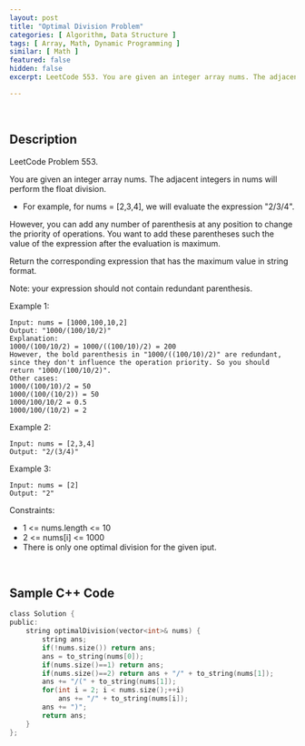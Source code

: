 ```yaml
---
layout: post
title: "Optimal Division Problem"
categories: [ Algorithm, Data Structure ]
tags: [ Array, Math, Dynamic Programming ]
similar: [ Math ]
featured: false
hidden: false
excerpt: LeetCode 553. You are given an integer array nums. The adjacent integers in nums will perform the float division.

---
```


<br />

## Description

LeetCode Problem 553.

You are given an integer array nums. The adjacent integers in nums will perform the float division.

* For example, for nums = [2,3,4], we will evaluate the expression "2/3/4".

However, you can add any number of parenthesis at any position to change the priority of operations. You want to add these parentheses such the value of the expression after the evaluation is maximum.

Return the corresponding expression that has the maximum value in string format.

Note: your expression should not contain redundant parenthesis.

Example 1:
```
Input: nums = [1000,100,10,2]
Output: "1000/(100/10/2)"
Explanation:
1000/(100/10/2) = 1000/((100/10)/2) = 200
However, the bold parenthesis in "1000/((100/10)/2)" are redundant, since they don't influence the operation priority. So you should return "1000/(100/10/2)".
Other cases:
1000/(100/10)/2 = 50
1000/(100/(10/2)) = 50
1000/100/10/2 = 0.5
1000/100/(10/2) = 2
```

Example 2:
```
Input: nums = [2,3,4]
Output: "2/(3/4)"
```

Example 3:
```
Input: nums = [2]
Output: "2"
```

Constraints:
* 1 <= nums.length <= 10
* 2 <= nums[i] <= 1000
* There is only one optimal division for the given iput.

<br />

## Sample C++ Code


```c
class Solution {
public:
    string optimalDivision(vector<int>& nums) {
        string ans;
        if(!nums.size()) return ans;
        ans = to_string(nums[0]);
        if(nums.size()==1) return ans;
        if(nums.size()==2) return ans + "/" + to_string(nums[1]);
        ans += "/(" + to_string(nums[1]);
        for(int i = 2; i < nums.size();++i)
            ans += "/" + to_string(nums[i]);
        ans += ")";
        return ans;
    }
};
```



